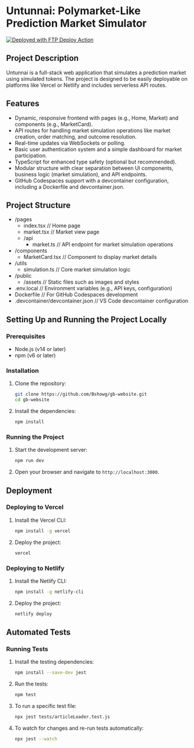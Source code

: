 # Untunnai: Polymarket-Like Prediction Market Simulator

[<img alt="Deployed with FTP Deploy Action" src="https://img.shields.io/badge/Deployed With-FTP DEPLOY ACTION-%3CCOLOR%3E?style=for-the-badge&color=2b9348">](https://github.com/SamKirkland/FTP-Deploy-Action)

## Project Description

Untunnai is a full-stack web application that simulates a prediction market using simulated tokens. The project is designed to be easily deployable on platforms like Vercel or Netlify and includes serverless API routes.

## Features

- Dynamic, responsive frontend with pages (e.g., Home, Market) and components (e.g., MarketCard).
- API routes for handling market simulation operations like market creation, order matching, and outcome resolution.
- Real-time updates via WebSockets or polling.
- Basic user authentication system and a simple dashboard for market participation.
- TypeScript for enhanced type safety (optional but recommended).
- Modular structure with clear separation between UI components, business logic (market simulation), and API endpoints.
- GitHub Codespaces support with a devcontainer configuration, including a Dockerfile and devcontainer.json.

## Project Structure

- /pages
  - index.tsx        // Home page
  - market.tsx       // Market view page
  - /api
    - market.ts     // API endpoint for market simulation operations
- /components
  - MarketCard.tsx   // Component to display market details
- /utils
  - simulation.ts    // Core market simulation logic
- /public
  - /assets          // Static files such as images and styles
- .env.local         // Environment variables (e.g., API keys, configuration)
- Dockerfile         // For GitHub Codespaces development
- .devcontainer/devcontainer.json  // VS Code devcontainer configuration

## Setting Up and Running the Project Locally

### Prerequisites

- Node.js (v14 or later)
- npm (v6 or later)

### Installation

1. Clone the repository:

    ```sh
    git clone https://github.com/Bshowg/gb-website.git
    cd gb-website
    ```

2. Install the dependencies:

    ```sh
    npm install
    ```

### Running the Project

1. Start the development server:

    ```sh
    npm run dev
    ```

2. Open your browser and navigate to `http://localhost:3000`.

## Deployment

### Deploying to Vercel

1. Install the Vercel CLI:

    ```sh
    npm install -g vercel
    ```

2. Deploy the project:

    ```sh
    vercel
    ```

### Deploying to Netlify

1. Install the Netlify CLI:

    ```sh
    npm install -g netlify-cli
    ```

2. Deploy the project:

    ```sh
    netlify deploy
    ```

## Automated Tests

### Running Tests

1. Install the testing dependencies:

    ```sh
    npm install --save-dev jest
    ```

2. Run the tests:

    ```sh
    npm test
    ```

3. To run a specific test file:

    ```sh
    npx jest tests/articleLoader.test.js
    ```

4. To watch for changes and re-run tests automatically:

    ```sh
    npx jest --watch
    ```
